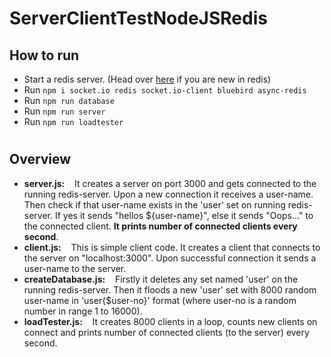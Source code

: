 # ServerClientTestNodeJSRedis

## How to run
* Start a redis server. (Head over [here](https://redis.io/topics/quickstart) if you are new in redis)
* Run ```npm i socket.io redis socket.io-client bluebird async-redis```
* Run ```npm run database``` 
* Run ```npm run server```
* Run ```npm run loadtester```
#

## Overview

* **server.js:**&nbsp;&nbsp;&nbsp;&nbsp;It creates a server on port 3000 and gets connected to the running redis-server. Upon a new connection it receives a user-name. Then check if that user-name exists in the 'user' set on running redis-server. If yes it sends "hellos ${user-name}", else it sends "Oops..." to the connected client. **It prints number of connected clients every second**.
* **client.js:**&nbsp;&nbsp;&nbsp;&nbsp;This is simple client code. It creates a client that connects to the server on "localhost:3000". Upon successful connection it sends a user-name to the server. 
* **createDatabase.js:**&nbsp;&nbsp;&nbsp;&nbsp;Firstly it deletes any set named 'user' on the running redis-server. Then it floods a new 'user' set with 8000 random user-name in 'user{$user-no}' format (where user-no is a random number in range 1 to 16000).
* **loadTester.js:**&nbsp;&nbsp;&nbsp;&nbsp;It creates 8000 clients in a loop, counts new clients on connect and prints number of connected clients (to the server) every second.
